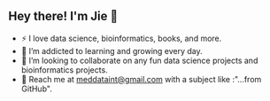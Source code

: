 ## Hey there! I'm Jie 👋 


- ⚡ I love data science, bioinformatics, books, and more.
- 🌱 I’m addicted to learning and growing every day.
- 👯 I’m looking to collaborate on any fun data science projects and bioinformatics projects.
- :email: Reach me at meddataint@gmail.com with a subject like :"...from GitHub".


